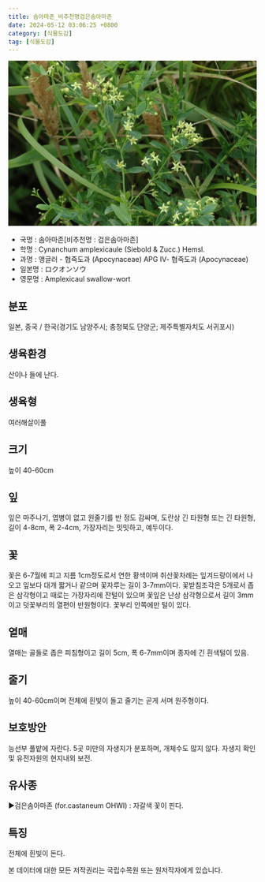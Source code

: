 ```yaml
---
title: 솜아마존_비추천명검은솜아마존
date: 2024-05-12 03:06:25 +0800
category: [식물도감]
tag: [식물도감]
---
```




![솜아마존[비추천명 : 검은솜아마존]](/assets/img/fileUpload/plants/basic/Asclepiadaceae/Cynanchum/13935/13935_5_th2.JPG)
- 국명 : 솜아마존[비추천명 : 검은솜아마존]
- 학명 : Cynanchum amplexicaule (Siebold & Zucc.) Hemsl.
- 과명 : 앵글러 - 협죽도과 (Apocynaceae) APG Ⅳ- 협죽도과 (Apocynaceae)
- 일본명 : ロクオンソウ
- 영문명 : Amplexicaul swallow-wort


## 분포
일본, 중국 / 한국(경기도 남양주시; 충청북도 단양군; 제주특별자치도 서귀포시) 
## 생육환경
산이나 들에 난다.
## 생육형
여러해살이풀 
## 크기
높이 40-60cm
## 잎
잎은 마주나기, 엽병이 없고 원줄기를 반 정도 감싸며, 도란상 긴 타원형 또는 긴 타원형, 길이 4-8cm, 폭 2-4cm, 가장자리는 밋밋하고, 예두이다.
## 꽃
꽃은 6-7월에 피고 지름 1cm정도로서 연한 황색이며 취산꽃차례는 잎겨드랑이에서 나오고 잎보다 대개 짧거나 같으며 꽃자루는 길이 3-7mm이다. 꽃받침조각은 5개로서 좁은 삼각형이고 때로는 가장자리에 잔털이 있으며 꽃잎은 난상 삼각형으로서 길이 3mm이고 덧꽃부리의 열편이 반원형이다. 꽃부리 안쪽에만 털이 있다.
## 열매
열매는 골돌로 좁은 피침형이고 길이 5cm, 폭 6-7mm이며 종자에 긴 흰색털이 있음.
## 줄기
높이 40-60cm이며 전체에 흰빛이 돌고 줄기는 곧게 서며 원주형이다.
## 보호방안
능선부 풀밭에 자란다. 5곳 미만의 자생지가 분포하며, 개체수도 많지 않다. 자생지 확인 및 유전자원의 현지내외 보전.
## 유사종
▶검은솜아마존 (for.castaneum OHWI) : 자갈색 꽃이 핀다.
## 특징
전체에 흰빛이 돈다.






본 데이터에 대한 모든 저작권리는 국립수목원 또는 원저작자에게 있습니다.
